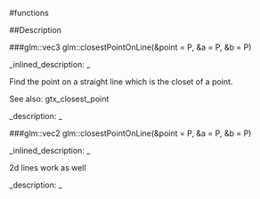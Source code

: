 #functions


<!--
_visible: True_
_advanced: False_
-->

##Description





<!----------------------------------------------------------------------------->

###glm::vec3 glm::closestPointOnLine(&point = P, &a = P, &b = P)

<!--
_syntax: glm::closestPointOnLine(&point = P, &a = P, &b = P)_
_name: glm::closestPointOnLine_
_returns: glm::vec3_
_returns_description: _
_parameters: const glm::vec3 &point=P, const glm::vec3 &a=P, const glm::vec3 &b=P_
_version_started: 0.10.0_
_version_deprecated: _
_summary: _
_constant: False_
_static: False_
_visible: True_
_advanced: False_
-->

_inlined_description: _

Find the point on a straight line which is the closet of a point.

See also: gtx_closest_point





_description: _







<!----------------------------------------------------------------------------->

###glm::vec2 glm::closestPointOnLine(&point = P, &a = P, &b = P)

<!--
_syntax: glm::closestPointOnLine(&point = P, &a = P, &b = P)_
_name: glm::closestPointOnLine_
_returns: glm::vec2_
_returns_description: _
_parameters: const glm::vec2 &point=P, const glm::vec2 &a=P, const glm::vec2 &b=P_
_version_started: 0.10.0_
_version_deprecated: _
_summary: _
_constant: False_
_static: False_
_visible: True_
_advanced: False_
-->

_inlined_description: _

2d lines work as well





_description: _







<!----------------------------------------------------------------------------->

